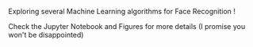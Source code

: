 Exploring several Machine Learning algorithms for Face Recognition !

Check the Jupyter Notebook and Figures for more details (I promise you won't be disappointed)
